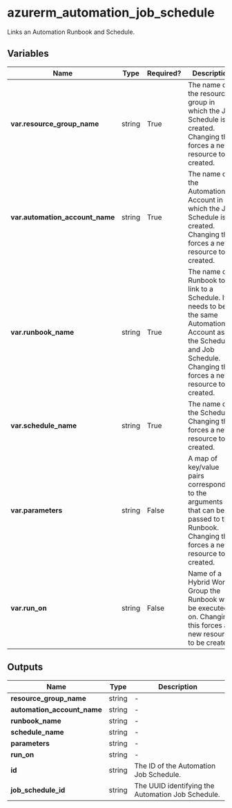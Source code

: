 # azurerm_automation_job_schedule

Links an Automation Runbook and Schedule.

## Variables

| Name | Type | Required? |  Description |
| ---- | ---- | --------- |  ----------- |
| **var.resource_group_name** | string | True | The name of the resource group in which the Job Schedule is created. Changing this forces a new resource to be created. | 
| **var.automation_account_name** | string | True | The name of the Automation Account in which the Job Schedule is created. Changing this forces a new resource to be created. | 
| **var.runbook_name** | string | True | The name of a Runbook to link to a Schedule. It needs to be in the same Automation Account as the Schedule and Job Schedule. Changing this forces a new resource to be created. | 
| **var.schedule_name** | string | True | The name of the Schedule. Changing this forces a new resource to be created. | 
| **var.parameters** | string | False | A map of key/value pairs corresponding to the arguments that can be passed to the Runbook. Changing this forces a new resource to be created. | 
| **var.run_on** | string | False | Name of a Hybrid Worker Group the Runbook will be executed on. Changing this forces a new resource to be created. | 



## Outputs

| Name | Type | Description |
| ---- | ---- | --------- | 
| **resource_group_name** | string  | - | 
| **automation_account_name** | string  | - | 
| **runbook_name** | string  | - | 
| **schedule_name** | string  | - | 
| **parameters** | string  | - | 
| **run_on** | string  | - | 
| **id** | string  | The ID of the Automation Job Schedule. | 
| **job_schedule_id** | string  | The UUID identifying the Automation Job Schedule. | 